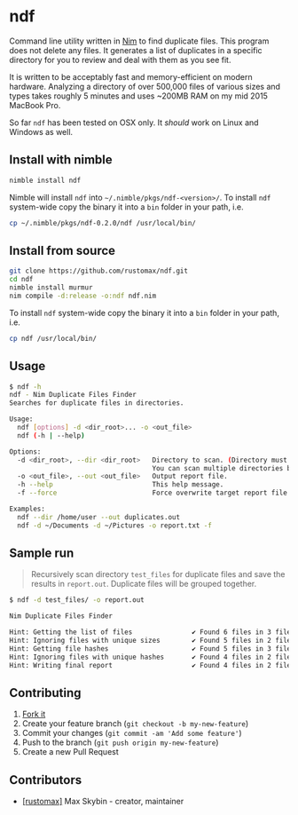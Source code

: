 # ndf

Command line utility written in [Nim](https://nim-lang.org/) to find duplicate files. This program does not delete any files. It generates a list of duplicates in a specific directory for you to review and deal with them as you see fit.

It is written to be acceptably fast and memory-efficient on modern hardware. Analyzing a directory of over 500,000 files of various sizes and types takes roughly 5 minutes and uses ~200MB RAM on my mid 2015 MacBook Pro.

So far `ndf` has been tested on OSX only. It *should* work on Linux and Windows as well.

## Install with nimble

```sh
nimble install ndf
```

Nimble will install `ndf` into `~/.nimble/pkgs/ndf-<version>/`. To install `ndf` system-wide copy the binary it into a `bin` folder in your path, i.e.

```sh
cp ~/.nimble/pkgs/ndf-0.2.0/ndf /usr/local/bin/
```

## Install from source

```sh
git clone https://github.com/rustomax/ndf.git
cd ndf
nimble install murmur
nim compile -d:release -o:ndf ndf.nim
```

To install `ndf` system-wide copy the binary it into a `bin` folder in your path, i.e.

```sh
cp ndf /usr/local/bin/
```

## Usage

```sh
$ ndf -h
ndf - Nim Duplicate Files Finder
Searches for duplicate files in directories.

Usage:
  ndf [options] -d <dir_root>... -o <out_file>
  ndf (-h | --help)

Options:
  -d <dir_root>, --dir <dir_root>   Directory to scan. (Directory must exist and be readable)
                                    You can scan multiple directories by providing multiple -d switches.
  -o <out_file>, --out <out_file>   Output report file.
  -h --help                         This help message.
  -f --force                        Force overwrite target report file.

Examples:
  ndf --dir /home/user --out duplicates.out
  ndf -d ~/Documents -d ~/Pictures -o report.txt -f
```

## Sample run

> Recursively scan directory `test_files` for duplicate files and save the results in `report.out`. Duplicate files will be grouped together.

```sh
$ ndf -d test_files/ -o report.out

Nim Duplicate Files Finder

Hint: Getting the list of files               ✔ Found 6 files in 3 file groups
Hint: Ignoring files with unique sizes        ✔ Found 5 files in 2 file groups
Hint: Getting file hashes                     ✔ Found 5 files in 3 file groups
Hint: Ignoring files with unique hashes       ✔ Found 4 files in 2 file groups
Hint: Writing final report                    ✔ Found 4 files in 2 file groups
```

## Contributing

1. [Fork it](https://github.com/rustomax/ndf/fork)
1. Create your feature branch (`git checkout -b my-new-feature`)
1. Commit your changes (`git commit -am 'Add some feature'`)
1. Push to the branch (`git push origin my-new-feature`)
1. Create a new Pull Request

## Contributors

- [[rustomax]](https://github.com/rustomax) Max Skybin - creator, maintainer
